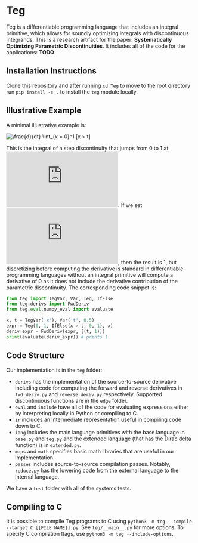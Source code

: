 # Teg

Teg is a differentiable programming language that includes an integral primitive, which allows for soundly optimizing integrals with discontinuous integrands. This is a research artifact for the paper: **Systematically Optimizing Parametric Discontinuities**. It includes all of the code for the applications: **TODO**

## Installation Instructions
Clone this repository and after running `cd Teg` to move to the root directory run `pip install -e .` to install the `teg` module locally. 

## Illustrative Example
A minimal illustrative example is:

![\frac{d}{dt} \int_{x = 0}^1 [x > t]](https://latex.codecogs.com/svg.latex?\frac{d}{dt}%20\int_{x%20=%200}^1%20[x%20%3E%20t])

This is the integral of a step discontinuity that jumps from 0 to 1 at ![](https://latex.codecogs.com/svg.latex?t).
If we set ![](https://latex.codecogs.com/svg.latex?t%20=%200.5), then the result is 1, but discretizing before computing the derivative is standard in differentiable programming languages without an integral primitive will compute a derivative of 0 as it does not include the derivative contribution of the parametric discontinuity. The corresponding code snippet is:
```python
from teg import TegVar, Var, Teg, IfElse
from teg.derivs import FwdDeriv
from teg.eval.numpy_eval import evaluate

x, t = TegVar('x'), Var('t', 0.5)
expr = Teg(0, 1, IfElse(x > t, 0, 1), x)
deriv_expr = FwdDeriv(expr, [(t, 1)])
print(evaluate(deriv_expr)) # prints 1
```

## Code Structure
Our implementation is in the `teg` folder:
 - `derivs` has the implementation of the source-to-source derivative including code for computing the forward and reverse derivatives in `fwd_deriv.py` and `reverse_deriv.py` respectively. Supported discontinuous functions are in the `edge` folder.
 - `eval` and `include` have all of the code for evaluating expressions either by interpreting locally in Python or compiling to C.
 - `ir` includes an intermediate representation useful in compiling code down to C.
 - `lang` includes the main language primitives with the base language in `base.py` and `teg.py` and the extended language (that has the Dirac delta function) is in `extended.py`.
 - `maps` and `math` specifies basic math libraries that are useful in our implementation.
 - `passes` includes source-to-source compilation passes. Notably, `reduce.py` has the lowering code from the external language to the internal language.

We have a `test` folder with all of the systems tests.

## Compiling to C
It is possible to compile Teg programs to C using `python3 -m teg --compile --target C [[FILE NAME]].py`. See `teg/__main__.py` for more options.
To specify C compilation flags, use `python3 -m teg --include-options`.

